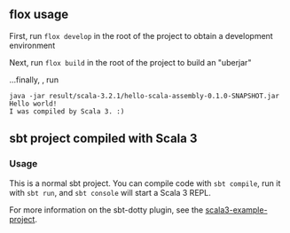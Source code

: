 ## flox usage

First, run `flox develop` in the root of the project to obtain a development environment


Next, run `flox build` in the root of the project to build an "uberjar"

...finally, , run 
```
java -jar result/scala-3.2.1/hello-scala-assembly-0.1.0-SNAPSHOT.jar
Hello world!
I was compiled by Scala 3. :)
```

## sbt project compiled with Scala 3

### Usage

This is a normal sbt project. You can compile code with `sbt compile`, run it with `sbt run`, and `sbt console` will start a Scala 3 REPL.

For more information on the sbt-dotty plugin, see the
[scala3-example-project](https://github.com/scala/scala3-example-project/blob/main/README.md).
